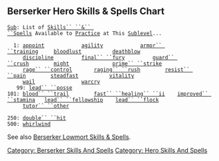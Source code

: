 ## Berserker Hero Skills & Spells Chart

[`Sub`](Sublevel.md "wikilink")`: List of `[`Skills`` ``&`` ``Spells`](:Category:_Skills_And_Spells.md "wikilink")` Available to `[`Practice`](Practice.md "wikilink")` at This `[`Sublevel`](Sublevel.md "wikilink")`...`  
  
`  1: `[`appoint`](Appoint.md "wikilink")`            `[`agility`](Agility.md "wikilink")`            `[`armor`` ``training`](Armor_Training.md "wikilink")`     `[`bloodlust`](Bloodlust.md "wikilink")`          `[`deathblow`](Deathblow.md "wikilink")  
`     `[`discipline`](Discipline.md "wikilink")`         `[`final`` ``fury`](Final_Fury.md "wikilink")`         `[`guard`` ``crush`](Guard_Crush.md "wikilink")`        `[`might`](Might.md "wikilink")`              `[`prime`` ``strike`](Prime_Strike.md "wikilink")  
`     `[`rage`` ``control`](Rage_Control.md "wikilink")`       `[`raging`` ``rush`](Raging_Rush.md "wikilink")`        `[`resist`` ``pain`](Resist_Pain.md "wikilink")`        `[`steadfast`](Steadfast_(skill).md "wikilink")`          `[`vitality`](Vitality.md "wikilink")  
`     `[`wail`](Wail.md "wikilink")`               `[`warcry`](Warcry.md "wikilink")  
`   99: `[`lead`` ``posse`](Lead_Posse.md "wikilink")  
`101: `[`blood`` ``trail`](Blood_Trail.md "wikilink")`        `[`fast`` ``healing`` ``ii`](Fast_Healing_II.md "wikilink")`    `[`improved`` ``stamina`](Improved_Stamina.md "wikilink")`   `[`lead`` ``fellowship`](Lead_Fellowship.md "wikilink")`    `[`lead`` ``flock`](Lead_Flock.md "wikilink")  
`     `[`tutor`` ``other`](Tutor_Other.md "wikilink")  
`     `  
`250: `[`double`` ``hit`](Double_Hit.md "wikilink")  
`500: `[`whirlwind`](Whirlwind.md "wikilink")

See also [Berserker Lowmort Skills &
Spells](:Category:_Berserker_Lowmort_Skills_And_Spells.md "wikilink").

[Category: Berserker Skills And
Spells](Category:_Berserker_Skills_And_Spells "wikilink") [Category:
Hero Skills And Spells](Category:_Hero_Skills_And_Spells "wikilink")
